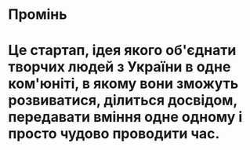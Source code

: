 # Промiнь
# Це стартап, ідея якого об'єднати творчих людей з України в одне ком'юніті, в якому вони зможуть розвиватися, ділиться досвідом, передавати вміння одне одному і просто чудово проводити час.
